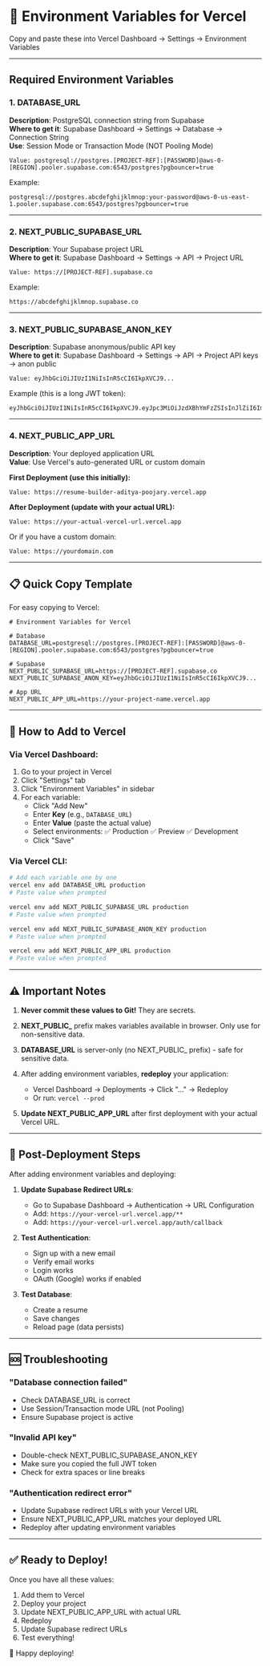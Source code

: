 # 🔑 Environment Variables for Vercel

Copy and paste these into Vercel Dashboard → Settings → Environment Variables

---

## Required Environment Variables

### 1. DATABASE_URL
**Description**: PostgreSQL connection string from Supabase  
**Where to get it**: Supabase Dashboard → Settings → Database → Connection String  
**Use**: Session Mode or Transaction Mode (NOT Pooling Mode)

```
Value: postgresql://postgres.[PROJECT-REF]:[PASSWORD]@aws-0-[REGION].pooler.supabase.com:6543/postgres?pgbouncer=true
```

Example:
```
postgresql://postgres.abcdefghijklmnop:your-password@aws-0-us-east-1.pooler.supabase.com:6543/postgres?pgbouncer=true
```

---

### 2. NEXT_PUBLIC_SUPABASE_URL
**Description**: Your Supabase project URL  
**Where to get it**: Supabase Dashboard → Settings → API → Project URL

```
Value: https://[PROJECT-REF].supabase.co
```

Example:
```
https://abcdefghijklmnop.supabase.co
```

---

### 3. NEXT_PUBLIC_SUPABASE_ANON_KEY
**Description**: Supabase anonymous/public API key  
**Where to get it**: Supabase Dashboard → Settings → API → Project API keys → anon public

```
Value: eyJhbGciOiJIUzI1NiIsInR5cCI6IkpXVCJ9...
```

Example (this is a long JWT token):
```
eyJhbGciOiJIUzI1NiIsInR5cCI6IkpXVCJ9.eyJpc3MiOiJzdXBhYmFzZSIsInJlZiI6ImFiY2RlZmdoaWprbG1ub3AiLCJyb2xlIjoiYW5vbiIsImlhdCI6MTYyMzg1MzIwMCwiZXhwIjoxOTM5NDI5MjAwfQ.xxxxxxxxxxxxxxxxxxxxxxxxxxxx
```

---

### 4. NEXT_PUBLIC_APP_URL
**Description**: Your deployed application URL  
**Value**: Use Vercel's auto-generated URL or custom domain

**First Deployment (use this initially):**
```
Value: https://resume-builder-aditya-poojary.vercel.app
```

**After Deployment (update with your actual URL):**
```
Value: https://your-actual-vercel-url.vercel.app
```

Or if you have a custom domain:
```
Value: https://yourdomain.com
```

---

## 📋 Quick Copy Template

For easy copying to Vercel:

```env
# Environment Variables for Vercel

# Database
DATABASE_URL=postgresql://postgres.[PROJECT-REF]:[PASSWORD]@aws-0-[REGION].pooler.supabase.com:6543/postgres?pgbouncer=true

# Supabase
NEXT_PUBLIC_SUPABASE_URL=https://[PROJECT-REF].supabase.co
NEXT_PUBLIC_SUPABASE_ANON_KEY=eyJhbGciOiJIUzI1NiIsInR5cCI6IkpXVCJ9...

# App URL
NEXT_PUBLIC_APP_URL=https://your-project-name.vercel.app
```

---

## 🎯 How to Add to Vercel

### Via Vercel Dashboard:

1. Go to your project in Vercel
2. Click "Settings" tab
3. Click "Environment Variables" in sidebar
4. For each variable:
   - Click "Add New"
   - Enter **Key** (e.g., `DATABASE_URL`)
   - Enter **Value** (paste the actual value)
   - Select environments: ✅ Production ✅ Preview ✅ Development
   - Click "Save"

### Via Vercel CLI:

```bash
# Add each variable one by one
vercel env add DATABASE_URL production
# Paste value when prompted

vercel env add NEXT_PUBLIC_SUPABASE_URL production
# Paste value when prompted

vercel env add NEXT_PUBLIC_SUPABASE_ANON_KEY production
# Paste value when prompted

vercel env add NEXT_PUBLIC_APP_URL production
# Paste value when prompted
```

---

## ⚠️ Important Notes

1. **Never commit these values to Git!** They are secrets.

2. **NEXT_PUBLIC_** prefix makes variables available in browser. Only use for non-sensitive data.

3. **DATABASE_URL** is server-only (no NEXT_PUBLIC_ prefix) - safe for sensitive data.

4. After adding environment variables, **redeploy** your application:
   - Vercel Dashboard → Deployments → Click "..." → Redeploy
   - Or run: `vercel --prod`

5. **Update NEXT_PUBLIC_APP_URL** after first deployment with your actual Vercel URL.

---

## 🔄 Post-Deployment Steps

After adding environment variables and deploying:

1. **Update Supabase Redirect URLs**:
   - Go to Supabase Dashboard → Authentication → URL Configuration
   - Add: `https://your-vercel-url.vercel.app/**`
   - Add: `https://your-vercel-url.vercel.app/auth/callback`

2. **Test Authentication**:
   - Sign up with a new email
   - Verify email works
   - Login works
   - OAuth (Google) works if enabled

3. **Test Database**:
   - Create a resume
   - Save changes
   - Reload page (data persists)

---

## 🆘 Troubleshooting

### "Database connection failed"
- Check DATABASE_URL is correct
- Use Session/Transaction mode URL (not Pooling)
- Ensure Supabase project is active

### "Invalid API key"
- Double-check NEXT_PUBLIC_SUPABASE_ANON_KEY
- Make sure you copied the full JWT token
- Check for extra spaces or line breaks

### "Authentication redirect error"
- Update Supabase redirect URLs with your Vercel URL
- Ensure NEXT_PUBLIC_APP_URL matches your deployed URL
- Redeploy after updating environment variables

---

## ✅ Ready to Deploy!

Once you have all these values:

1. Add them to Vercel
2. Deploy your project
3. Update NEXT_PUBLIC_APP_URL with actual URL
4. Redeploy
5. Update Supabase redirect URLs
6. Test everything!

🚀 Happy deploying!
